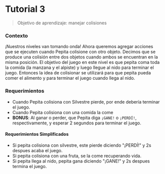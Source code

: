 # Tutorial 3

> Objetivo de aprendizaje: manejar colisiones

### Contexto
¡Nuestros niveles van tomando onda! Ahora queremos agregar acciones que se ejecuten cuando Pepita colisione con otro objeto. Decimos que se produce una colisión entre dos objetos cuando ambos se encuentran en la misma posición. 
El objetivo del juego en este nivel es que pepita coma toda la comida (la manzana y el alpiste) y luego llegue al nido para terminar el juego. Entonces la idea de colisionar se utilizará para que pepita pueda comer el alimento y para terminar el juego cuando llega al nido.

### Requerimientos
- Cuando Pepita colisiona con Silvestre pierde, por ende debería terminar el juego.
- Cuando Pepita colisiona con una comida la come 
- **BONUS**: Al ganar o perder, que Pepita diga `¡GANE!` o `¡PERDÍ!`, respectivamente, y esperar 2 segundos para terminar el juego.

#### Requerimientos Simplificados
- Si pepita colisiona con silvestre, este pierde diciendo "¡PERDÍ!" y 2s despues acaba el juego.
- Si pepita colisiona con una fruta, se la come recuperando vida.
- Si pepita llega al nido, pepita gana diciendo "¡GANE!" y 2s despues termina el juego.